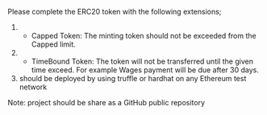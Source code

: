 
Please complete the ERC20 token with the following extensions;
1) - Capped Token: The minting token should not be exceeded from the Capped limit.
2) - TimeBound Token: The token will not be transferred until the given time exceed. For example Wages payment will be due after 30 days.
3) should be deployed by using truffle or hardhat on any Ethereum test network

Note: project should be share as a GitHub public repository

